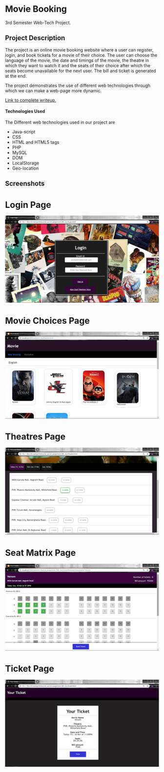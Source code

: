 # Movie Booking
3rd Semester Web-Tech Project.
## Project Description
The project is an online movie booking website where a user can register, login, and book tickets for a movie of their choice. The user can choose the language of the movie, the date and timings of the movie, the theatre in which they want to watch it and the seats of their choice after which the seats become unavailable for the next user. The bill and ticket is generated at the end.

The project demonstrates the use of different web technologies through which we can make a web-page more dynamic.  

[Link to complete writeup.](https://docs.google.com/document/d/1YGr4ltsmtw51byYvjh03-SYOhmHaaqsmZAx-nDSdkWg/edit?usp=sharing)

#### Technologies Used
The Different web technologies used in our project are

* Java-script
* CSS
* HTML  and HTML5 tags
* PHP
* MySQL
* DOM
* LocalStorage
* Geo-location

## Screenshots

# Login Page
![](screenshots/login.PNG)

# Movie Choices Page
![](screenshots/movies.png)

# Theatres Page
![](screenshots/theatres.png)

# Seat Matrix Page
![](screenshots/seatmatrix.png)

# Ticket Page
![](screenshots/ticket.PNG)


